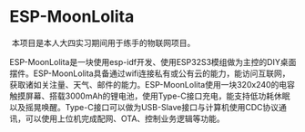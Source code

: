 # ESP-MoonLolita

​	本项目是本人大四实习期间用于练手的物联网项目。

​	ESP-MoonLolita是一块使用esp-idf开发、使用ESP32S3模组做为主控的DIY桌面摆件。
​	ESP-MoonLolita具备通过wifi连接私有或公有云的能力，能访问互联网，获取诸如关注量、天气、邮件的能力。ESP-MoonLolita使用一块320x240的电容触摸屏幕、搭载3000mAh的锂电池，使用Type-C接口充电，能支持低功耗休眠以及摇晃唤醒。Type-C接口可以做为USB-Slave接口与计算机使用CDC协议通讯，可以使用上位机完成配网、OTA、控制业务逻辑等功能。